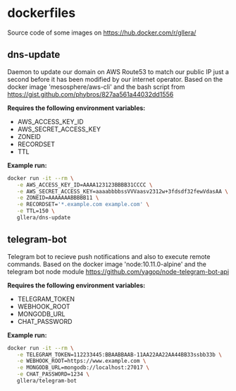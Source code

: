 # dockerfiles

Source code of some images on https://hub.docker.com/r/gllera/

## dns-update

Daemon to update our domain on AWS Route53 to match our public IP just a second before it has been modified by our internet operator.
Based on the docker image 'mesosphere/aws-cli' and the bash script from https://gist.github.com/phybros/827aa561a44032dd1556

**Requires the following environment variables:**
* AWS_ACCESS_KEY_ID
* AWS_SECRET_ACCESS_KEY
* ZONEID
* RECORDSET
* TTL

**Example run:**
```bash
docker run -it --rm \
   -e AWS_ACCESS_KEY_ID=AAAA123123BBBB31CCCC \
   -e AWS_SECRET_ACCESS_KEY=aaaabbbbssVVVaasv2312w+3fdsdf32fewVdasAA \
   -e ZONEID=AAAAAAABBBBB11 \
   -e RECORDSET='*.example.com example.com' \
   -e TTL=150 \
   gllera/dns-update
```

## telegram-bot

Telegram bot to recieve push notifications and also to execute remote commands.
Based on the docker image 'node:10.11.0-alpine' and the telegram bot node module https://github.com/yagop/node-telegram-bot-api

**Requires the following environment variables:**
* TELEGRAM_TOKEN
* WEBHOOK_ROOT
* MONGODB_URL
* CHAT_PASSWORD

**Example run:**
```bash
docker run -it --rm \
   -e TELEGRAM_TOKEN=112233445:BBAABBAAB-11AA22AA22AA44BB33ssbb33b \
   -e WEBHOOK_ROOT=https://www.example.com \
   -e MONGODB_URL=mongodb://localhost:27017 \
   -e CHAT_PASSWORD=1234 \
   gllera/telegram-bot
```
